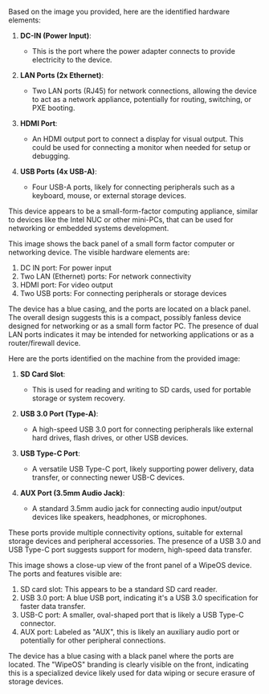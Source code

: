Based on the image you provided, here are the identified hardware elements:

1. **DC-IN (Power Input)**:
   - This is the port where the power adapter connects to provide electricity to the device.

2. **LAN Ports (2x Ethernet)**:
   - Two LAN ports (RJ45) for network connections, allowing the device to act as a network appliance, potentially for routing, switching, or PXE booting.

3. **HDMI Port**:
   - An HDMI output port to connect a display for visual output. This could be used for connecting a monitor when needed for setup or debugging.

4. **USB Ports (4x USB-A)**:
   - Four USB-A ports, likely for connecting peripherals such as a keyboard, mouse, or external storage devices.

This device appears to be a small-form-factor computing appliance, similar to devices like the Intel NUC or other mini-PCs, that can be used for networking or embedded systems development.

This image shows the back panel of a small form factor computer or networking device. The visible hardware elements are:

1. DC IN port: For power input
2. Two LAN (Ethernet) ports: For network connectivity
3. HDMI port: For video output
4. Two USB ports: For connecting peripherals or storage devices

The device has a blue casing, and the ports are located on a black panel. The overall design suggests this is a compact, possibly fanless device designed for networking or as a small form factor PC. The presence of dual LAN ports indicates it may be intended for networking applications or as a router/firewall device.


Here are the ports identified on the machine from the provided image:

1. **SD Card Slot**:
   - This is used for reading and writing to SD cards,  used for portable storage or system recovery.

2. **USB 3.0 Port (Type-A)**:
   - A high-speed USB 3.0 port for connecting peripherals like external hard drives, flash drives, or other USB devices.

3. **USB Type-C Port**:
   - A versatile USB Type-C port, likely supporting power delivery, data transfer, or connecting newer USB-C devices.

4. **AUX Port (3.5mm Audio Jack)**:
   - A standard 3.5mm audio jack for connecting audio input/output devices like speakers, headphones, or microphones.

These ports provide multiple connectivity options, suitable for external storage devices and peripheral accessories. The presence of a USB 3.0 and USB Type-C port suggests support for modern, high-speed data transfer.

This image shows a close-up view of the front panel of a WipeOS device. The ports and features visible are:

1. SD card slot: This appears to be a standard SD card reader.
2. USB 3.0 port: A blue USB port, indicating it's a USB 3.0 specification for faster data transfer.
3. USB-C port: A smaller, oval-shaped port that is likely a USB Type-C connector.
4. AUX port: Labeled as "AUX", this is likely an auxiliary audio port or potentially for other peripheral connections.

The device has a blue casing with a black panel where the ports are located. The "WipeOS" branding is clearly visible on the front, indicating this is a specialized device likely used for data wiping or secure erasure of storage devices.

